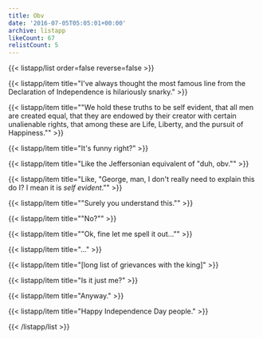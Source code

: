 ```yaml
---
title: Obv
date: '2016-07-05T05:05:01+00:00'
archive: listapp
likeCount: 67
relistCount: 5
---
```


{{< listapp/list order=false reverse=false >}}

   {{< listapp/item title="I've always thought the most famous line from the Declaration of Independence is hilariously snarky." >}}

   {{< listapp/item title="\"We hold these truths to be self evident, that all men are created equal, that they are endowed by their creator with certain unalienable rights, that among these are Life, Liberty, and the pursuit of Happiness.\"" >}}

   {{< listapp/item title="It's funny right?" >}}

   {{< listapp/item title="Like the Jeffersonian equivalent of \"duh, obv.\"" >}}

   {{< listapp/item title="Like, \"George, man, I don't really need to explain this do I? I mean it is *self evident*.\"" >}}

   {{< listapp/item title="\"Surely you understand this.\"" >}}

   {{< listapp/item title="\"No?\"" >}}

   {{< listapp/item title="\"Ok, fine let me spell it out...\"" >}}

   {{< listapp/item title="..." >}}

   {{< listapp/item title="[long list of grievances with the king]" >}}

   {{< listapp/item title="Is it just me?" >}}

   {{< listapp/item title="Anyway." >}}

   {{< listapp/item title="Happy Independence Day people." >}}

{{< /listapp/list >}}
